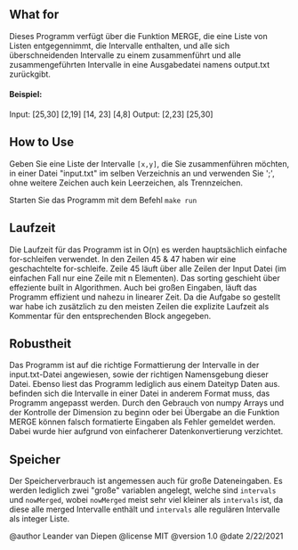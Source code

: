 ## What for ##
Dieses Programm verfügt über die Funktion MERGE, die eine Liste von Listen entgegennimmt, die Intervalle enthalten,
und alle sich überschneidenden Intervalle zu einem zusammenführt und alle zusammengeführten Intervalle in eine Ausgabedatei namens output.txt zurückgibt.

#### Beispiel:
Input: [25,30] [2,19] [14, 23] [4,8]  Output: [2,23] [25,30]


## How to Use ##
Geben Sie eine Liste der Intervalle `[x,y]`, die Sie zusammenführen möchten, in einer Datei "input.txt" im selben Verzeichnis an und verwenden Sie ';', 
ohne weitere Zeichen auch kein Leerzeichen, als Trennzeichen.

Starten Sie das Programm mit dem Befehl `make run`

## Laufzeit ##
Die Laufzeit für das Programm ist in O(n) es werden hauptsächlich einfache for-schleifen verwendet. 
In den Zeilen 45 & 47 haben wir eine geschachtelte for-schleife. Zeile 45 läuft über alle Zeilen der Input Datei (im einfachen Fall nur eine Zeile mit n Elementen). 
Das sorting geschieht über effeziente built in Algorithmen.
Auch bei großen Eingaben, läuft das Programm effizient und nahezu in linearer Zeit. 
Da die Aufgabe so gestellt war habe ich zusätzlich zu den meisten Zeilen die explizite Laufzeit als Kommentar für den entsprechenden Block angegeben.

## Robustheit ##
Das Programm ist auf die richtige Formattierung der Intervalle in der input.txt-Datei angewiesen, sowie der richtigen Namensgebung dieser Datei.
Ebenso liest das Programm lediglich aus einem Dateityp Daten aus. befinden sich die Intervalle in einer Datei in anderem Format muss, das Programm angepasst werden.
Durch den Gebrauch von numpy Arrays und der Kontrolle der Dimension zu beginn oder bei Übergabe an die Funktion MERGE können falsch formatierte Eingaben als Fehler gemeldet werden.
Dabei wurde hier aufgrund von einfacherer Datenkonvertierung verzichtet.

## Speicher ##
Der Speicherverbrauch ist angemessen auch für große Dateneingaben. Es werden lediglich zwei "große" variablen angelegt, welche sind `intervals` und `nowMerged`, wobei `nowMerged` meist sehr viel kleiner als `intervals` ist, da diese alle merged Intervalle enthält und `intervals` alle regulären Intervalle als integer Liste.

@author Leander van Diepen
@license MIT
@version 1.0
@date 2/22/2021